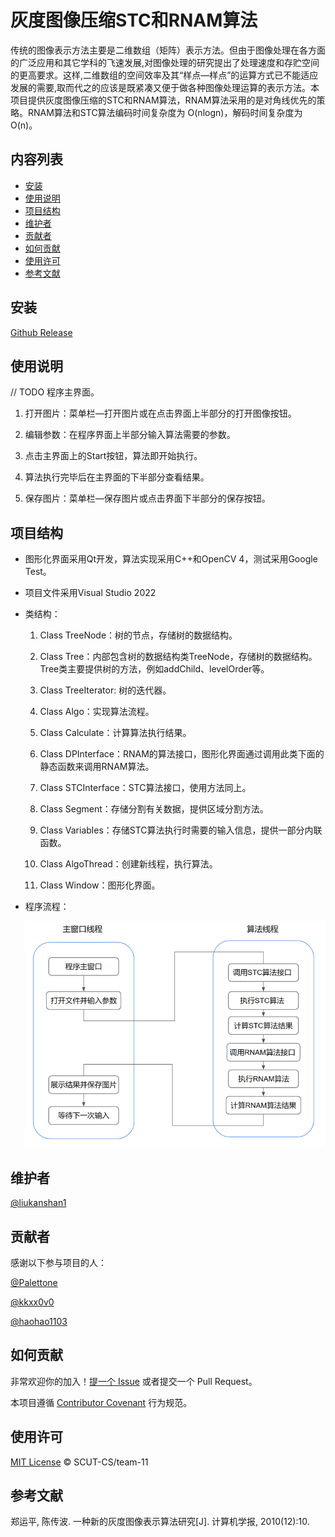 # 灰度图像压缩STC和RNAM算法

​		传统的图像表示方法主要是二维数组（矩阵）表示方法。但由于图像处理在各方面的广泛应用和其它学科的飞速发展,对图像处理的研究提出了处理速度和存贮空间的更高要求。这样,二维数组的空间效率及其“样点—样点”的运算方式已不能适应发展的需要,取而代之的应该是既紧凑又便于做各种图像处理运算的表示方法。本项目提供灰度图像压缩的STC和RNAM算法，RNAM算法采用的是对角线优先的策略。RNAM算法和STC算法编码时间复杂度为 O(nlogn)，解码时间复杂度为 O(n)。

## 内容列表

- [安装](#安装)
- [使用说明](#使用说明)
- [项目结构](#项目结构)
- [维护者](#维护者)
- [贡献者](#贡献者)
- [如何贡献](#如何贡献)
- [使用许可](#使用许可)
- [参考文献](#参考文献)

## 安装

[Github Release](https://github.com/SCUT-CS/Project-1/releases)

## 使用说明

// TODO 程序主界面。

1. 打开图片：菜单栏—打开图片或在点击界面上半部分的打开图像按钮。

2. 编辑参数：在程序界面上半部分输入算法需要的参数。

3. 点击主界面上的Start按钮，算法即开始执行。

4. 算法执行完毕后在主界面的下半部分查看结果。

5. 保存图片：菜单栏—保存图片或点击界面下半部分的保存按钮。

## 项目结构

- 图形化界面采用Qt开发，算法实现采用C++和OpenCV 4，测试采用Google Test。

- 项目文件采用Visual Studio 2022

- 类结构：

  1. Class TreeNode：树的节点，存储树的数据结构。

  2. Class Tree：内部包含树的数据结构类TreeNode，存储树的数据结构。Tree类主要提供树的方法，例如addChild、levelOrder等。

  3. Class TreeIterator: 树的迭代器。

  4. Class Algo：实现算法流程。

  5. Class Calculate：计算算法执行结果。

  6. Class DPInterface：RNAM的算法接口，图形化界面通过调用此类下面的静态函数来调用RNAM算法。

  7. Class STCInterface：STC算法接口，使用方法同上。

  8. Class Segment：存储分割有关数据，提供区域分割方法。

  9. Class Variables：存储STC算法执行时需要的输入信息，提供一部分内联函数。
  10. Class AlgoThread：创建新线程，执行算法。
  11. Class Window：图形化界面。

- 程序流程：

  ![程序流程图](https://github.com/SCUT-CS/Project-1/blob/main/Image/%E7%A8%8B%E5%BA%8F%E6%B5%81%E7%A8%8B.png?raw=true)

## 维护者

[@liukanshan1](https://github.com/liukanshan1)

## 贡献者

感谢以下参与项目的人：

[@Palettone](https://github.com/Palettone)

[@kkxx0v0](https://github.com/kkxx0v0)

[@haohao1103](https://github.com/haohao1103)

## 如何贡献

非常欢迎你的加入！[提一个 Issue](https://github.com/SCUT-CS/Project-1/issues) 或者提交一个 Pull Request。

本项目遵循 [Contributor Covenant](http://contributor-covenant.org/version/1/3/0/) 行为规范。


## 使用许可

[MIT License](licence) © SCUT-CS/team-11

## 参考文献

郑运平, 陈传波. 一种新的灰度图像表示算法研究[J]. 计算机学报, 2010(12):10.
